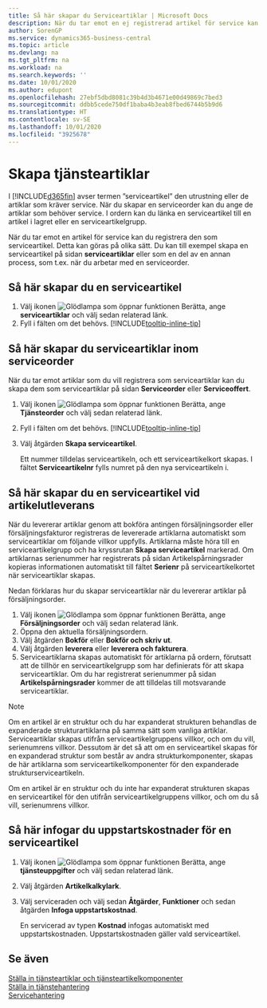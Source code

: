 ```yaml
---
title: Så här skapar du Serviceartiklar | Microsoft Docs
description: När du tar emot en ej registrerad artikel för service kan du registrera den som serviceartikel.
author: SorenGP
ms.service: dynamics365-business-central
ms.topic: article
ms.devlang: na
ms.tgt_pltfrm: na
ms.workload: na
ms.search.keywords: ''
ms.date: 10/01/2020
ms.author: edupont
ms.openlocfilehash: 27ebf5dbd8081c39b4d3b4671e00d49869c7bed3
ms.sourcegitcommit: ddbb5cede750df1baba4b3eab8fbed6744b5b9d6
ms.translationtype: HT
ms.contentlocale: sv-SE
ms.lasthandoff: 10/01/2020
ms.locfileid: "3925678"
---
```

# <a name="create-service-items"></a>Skapa tjänsteartiklar
I [!INCLUDE[d365fin](includes/d365fin_md.md)] avser termen ”serviceartikel” den utrustning eller de artiklar som kräver service. När du skapar en serviceorder kan du ange de artiklar som behöver service. I ordern kan du länka en serviceartikel till en artikel i lagret eller en serviceartikelgrupp.    

När du tar emot en artikel för service kan du registrera den som serviceartikel. Detta kan göras på olika sätt. Du kan till exempel skapa en serviceartikel på sidan **serviceartiklar** eller som en del av en annan process, som t.ex. när du arbetar med en serviceorder.   

## <a name="to-create-a-service-item"></a>Så här skapar du en serviceartikel  
1. Välj ikonen ![Glödlampa som öppnar funktionen Berätta](media/ui-search/search_small.png "Berätta vad du vill göra"), ange **serviceartiklar** och välj sedan relaterad länk.
2. Fyll i fälten om det behövs. [!INCLUDE[tooltip-inline-tip](includes/tooltip-inline-tip_md.md)]  

## <a name="to-create-service-items-within-a-service-order"></a>Så här skapar du serviceartiklar inom serviceorder  
När du tar emot artiklar som du vill registrera som serviceartiklar kan du skapa dem som serviceartiklar på sidan **Serviceorder** eller **Serviceoffert**.  

1. Välj ikonen ![Glödlampa som öppnar funktionen Berätta](media/ui-search/search_small.png "Berätta vad du vill göra"), ange **Tjänsteorder** och välj sedan relaterad länk.  
2. Fyll i fälten om det behövs. [!INCLUDE[tooltip-inline-tip](includes/tooltip-inline-tip_md.md)]  
3. Välj åtgärden **Skapa serviceartikel**.  

    Ett nummer tilldelas serviceartikeln, och ett serviceartikelkort skapas. I fältet **Serviceartikelnr** fylls numret på den nya serviceartikeln i.

## <a name="to-create-a-service-item-when-shipping-items"></a>Så här skapar du en serviceartikel vid artikelutleverans  
När du levererar artiklar genom att bokföra antingen försäljningsorder eller försäljningsfakturor registreras de levererade artiklarna automatiskt som serviceartiklar om följande villkor uppfylls. Artiklarna måste höra till en serviceartikelgrupp och ha kryssrutan **Skapa serviceartikel** markerad. Om artiklarnas serienummer har registrerats på sidan Artikelspårningsrader kopieras informationen automatiskt till fältet **Serienr** på serviceartikelkortet när serviceartiklar skapas.  

Nedan förklaras hur du skapar serviceartiklar när du levererar artiklar på försäljningsorder.  

1. Välj ikonen ![Glödlampa som öppnar funktionen Berätta](media/ui-search/search_small.png "Berätta vad du vill göra"), ange **Försäljningsorder** och välj sedan relaterad länk.  
2. Öppna den aktuella försäljningsordern.  
3. Välj åtgärden **Bokför** eller **Bokför och skriv ut**.  
4. Välj åtgärden **leverera** eller **leverera och fakturera**.  
5. Serviceartiklarna skapas automatiskt för artiklarna på ordern, förutsatt att de tillhör en serviceartikelgrupp som har definierats för att skapa serviceartiklar. Om du har registrerat serienummer på sidan **Artikelspårningsrader** kommer de att tilldelas till motsvarande serviceartiklar.  

> [!NOTE]  
>  Om en artikel är en struktur och du har expanderat strukturen behandlas de expanderade strukturartiklarna på samma sätt som vanliga artiklar. Serviceartiklar skapas utifrån serviceartikelgruppens villkor, och om du vill, serienumrens villkor. Dessutom är det så att om en serviceartikel skapas för en expanderad struktur som består av andra strukturkomponenter, skapas de här artiklarna som serviceartikelkomponenter för den expanderade strukturserviceartikeln.  
>   
>  Om en artikel är en struktur och du inte har expanderat strukturen skapas en serviceartikel för den utifrån serviceartikelgruppens villkor, och om du så vill, serienumrens villkor.  

## <a name="to-insert-a-starting-fee-for-a-service-item"></a>Så här infogar du uppstartskostnader för en serviceartikel
1. Välj ikonen ![Glödlampa som öppnar funktionen Berätta](media/ui-search/search_small.png "Berätta vad du vill göra"), ange **tjänsteuppgifter** och välj sedan relaterad länk.
2. Välj åtgärden **Artikelkalkylark**.
3. Välj serviceraden och välj sedan **Åtgärder**, **Funktioner** och sedan åtgärden **Infoga uppstartskostnad**.  

    En servicerad av typen **Kostnad** infogas automatiskt med uppstartskostnaden. Uppstartskostnaden gäller vald serviceartikel.

## <a name="see-also"></a>Se även  
[Ställa in tjänsteartiklar och tjänsteartikelkomponenter](service-how-setup-service-items.md)  
[Ställa in tjänstehantering](service-setup-service.md)  
[Servicehantering](service-service.md)  
